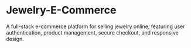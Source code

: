 # Jewelry-E-Commerce
A full-stack e-commerce platform for selling jewelry online, featuring user authentication, product management, secure checkout, and responsive design.
